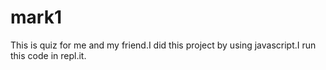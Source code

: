# mark1
This is quiz for me and my friend.I did this project by using javascript.I run this code in repl.it.
